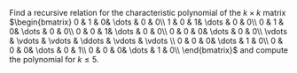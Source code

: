Find a recursive relation for the characteristic polynomial of the $k\times k$ matrix
$\begin{bmatrix}
   0 & 1 & 0& \dots & 0 & 0\\
   1 & 0 & 1& \dots & 0 & 0\\
   0 & 1 & 0& \dots & 0 & 0\\
   0 & 0 & 1& \dots & 0 & 0\\
   0 & 0 & 0& \dots & 0 & 0\\
   \vdots & \vdots & \vdots & \ddots & \vdots & \vdots \\
   0 & 0 & 0& \dots & 1 & 0\\
   0 & 0 & 0& \dots & 0 & 1\\
   0 & 0 & 0& \dots & 1 & 0\\
\end{bmatrix}$
and compute the polynomial for $k\le 5$.